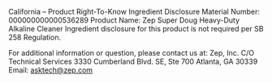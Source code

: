  
 
 
California – Product Right-To-Know Ingredient Disclosure 
Material Number: 000000000000536289 
Product Name: Zep Super Doug Heavy-Duty Alkaline Cleaner 
Ingredient disclosure for this product is not required per SB 258 Regulation. 
 
For additional information or question, please contact us at: 
Zep, Inc. 
C/O Technical Services 
3330 Cumberland Blvd. SE, Ste 700 
Atlanta, GA 30339 
Email: asktech@zep.com 
 
 
 
 
